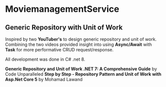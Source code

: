 # MoviemanagementService

## Generic Repository with Unit of Work

Inspired by two **YouTuber's** to design generic repository and unit of work.  
Combining the two videos provided insight into using __Async/Await__ with __Task__ for more performative 
CRUD request/response.

All development was done in C# .net 8.

**Generic Repository and Unit of Work .NET 7: A Comprehensive Guide** by Code Unparalleled
**Step by Step - Repository Pattern and Unit of Work with Asp.Net Core 5** by Mohamad Lawand